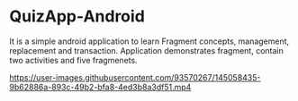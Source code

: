 # QuizApp-Android
It is a simple android application to learn Fragment concepts, management, replacement and transaction. Application demonstrates fragment, contain two activities and five fragmenets.

https://user-images.githubusercontent.com/93570267/145058435-9b62886a-893c-49b2-bfa8-4ed3b8a3df51.mp4
